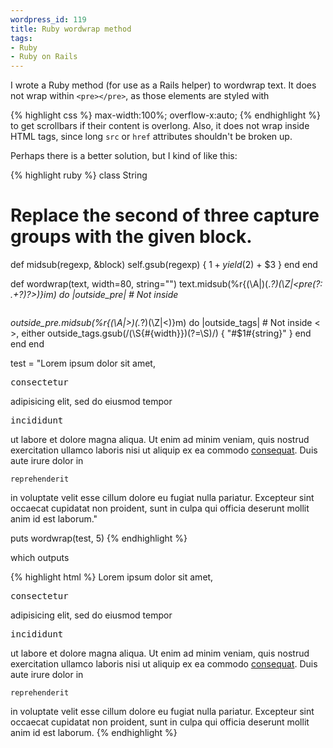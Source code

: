 ```yaml
--- 
wordpress_id: 119
title: Ruby wordwrap method
tags: 
- Ruby
- Ruby on Rails
---
```

I wrote a Ruby method (for use as a Rails helper) to wordwrap text. It does not wrap within <code>&lt;pre&gt;&lt;/pre&gt;</code>, as those elements are styled with

{% highlight css %}
max-width:100%;
overflow-x:auto;
{% endhighlight %}
to get scrollbars if their content is overlong. Also, it does not wrap inside HTML tags, since long <code>src</code> or <code>href</code> attributes shouldn't be broken up.

<!--more-->

Perhaps there is a better solution, but I kind of like this:

{% highlight ruby %}
class String
  # Replace the second of three capture groups with the given block.
  def midsub(regexp, &block)
    self.gsub(regexp) { $1 + yield($2) + $3 }
  end
end

def wordwrap(text, width=80, string="<wbr />")
  text.midsub(%r{(\A|</pre>)(.*?)(\Z|<pre(?: .+?)?>)}im) do |outside_pre|  # Not inside <pre></pre>
    outside_pre.midsub(%r{(\A|>)(.*?)(\Z|<)}m) do |outside_tags|  # Not inside < >, either
      outside_tags.gsub(/(\S{#{width}})(?=\S)/) { "#$1#{string}" }
    end
  end
end

test = "Lorem ipsum dolor sit amet, <pre>consectetur</pre> adipisicing elit, sed do eiusmod tempor <pre class='longlatinwordicus'>incididunt</pre> ut labore et dolore magna aliqua. Ut enim ad minim veniam, quis nostrud exercitation ullamco laboris nisi ut aliquip ex ea commodo <a href='longlatinwordicus'>consequat</a>. Duis aute irure dolor in <pre class='longlatinwordicus'><code>reprehenderit</code></pre> in voluptate velit esse cillum dolore eu fugiat nulla pariatur. Excepteur sint occaecat cupidatat non proident, sunt in culpa qui officia deserunt mollit anim id est laborum."

puts wordwrap(test, 5)
{% endhighlight %}

which outputs

{% highlight html %}
Lorem ipsum dolor sit amet, <pre>consectetur</pre> adipi<wbr />sicin<wbr />g elit, sed do eiusm<wbr />od tempo<wbr />r <pre class='longlatinwordicus'>incididunt</pre> ut labor<wbr />e et dolor<wbr />e magna aliqu<wbr />a. Ut enim ad minim venia<wbr />m, quis nostr<wbr />ud exerc<wbr />itati<wbr />on ullam<wbr />co labor<wbr />is nisi ut aliqu<wbr />ip ex ea commo<wbr />do <a href='longlatinwordicus'>conse<wbr />quat</a>. Duis aute irure dolor in <pre class='longlatinwordicus'><code>reprehenderit</code></pre> in volup<wbr />tate velit esse cillu<wbr />m dolor<wbr />e eu fugia<wbr />t nulla paria<wbr />tur. Excep<wbr />teur sint occae<wbr />cat cupid<wbr />atat non proid<wbr />ent, sunt in culpa qui offic<wbr />ia deser<wbr />unt molli<wbr />t anim id est labor<wbr />um.
{% endhighlight %}
